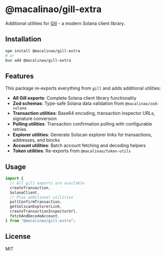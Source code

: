 # @macalinao/gill-extra

Additional utilities for [Gill](https://github.com/DecalLabs/gill) - a modern Solana client library.

## Installation

```bash
npm install @macalinao/gill-extra
# or
bun add @macalinao/gill-extra
```

## Features

This package re-exports everything from `gill` and adds additional utilities:

- **All Gill exports**: Complete Solana client library functionality
- **Zod schemas**: Type-safe Solana data validation from `@macalinao/zod-solana`
- **Transaction utilities**: Base64 encoding, transaction inspector URLs, signature conversion
- **Polling utilities**: Transaction confirmation polling with configurable retries
- **Explorer utilities**: Generate Solscan explorer links for transactions, addresses, and blocks
- **Account utilities**: Batch account fetching and decoding helpers
- **Token utilities**: Re-exports from `@macalinao/token-utils`

## Usage

```typescript
import {
  // All gill exports are available
  createTransaction,
  SolanaClient,
  // Plus additional utilities
  pollConfirmTransaction,
  getSolscanExplorerLink,
  createTransactionInspectorUrl,
  fetchAndDecodeAccount,
} from "@macalinao/gill-extra";
```

## License

MIT
